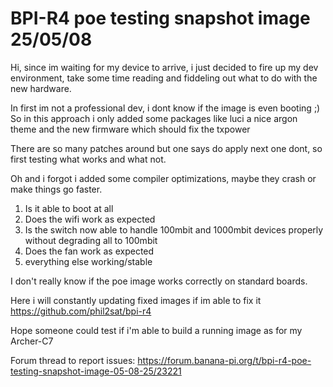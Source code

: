 # BPI-R4 poe testing snapshot image 25/05/08

Hi, since im waiting for my device to arrive, i just decided to fire up my dev environment, take some time reading and fiddeling out what to do with the new hardware.

In first im not a professional dev, i dont know if the image is even booting ;)
So in this approach i only added some packages like luci a nice argon theme and the new firmware which should fix the txpower

There are so many patches around but one says do apply next one dont, so first testing what works and what not.

Oh and i forgot i added some compiler optimizations, maybe they crash or make things go faster.

1. Is it able to boot at all
2. Does the wifi work as expected
3. Is the switch now able to handle 100mbit and 1000mbit devices properly without degrading all to 100mbit
4. Does the fan work as expected
5. everything else working/stable

I don't really know if the poe image works correctly on standard boards.

Here i will constantly updating fixed images if im able to fix it
https://github.com/phil2sat/bpi-r4

Hope someone could test if i'm able to build a running image as for my Archer-C7

Forum thread to report issues:
https://forum.banana-pi.org/t/bpi-r4-poe-testing-snapshot-image-05-08-25/23221

